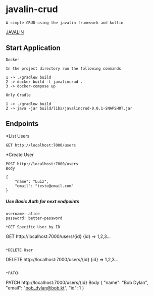 # javalin-crud

```
A simple CRUD using the javalin framework and kotlin
```
[JAVALIN](https://javalin.io/)


## Start Application

```
Docker

In the project directory run the following commands

1 -> ./gradlew build
2 -> docker build -t javalincrud .
3 -> docker-compose up
```

```
Only Gradle

1 -> ./gradlew build
2 -> java -jar build/libs/javalincrud-0.0.1-SNAPSHOT.jar
```

## Endpoints

*List Users

```
GET http://localhost:7000/users
```
*Create User

```
POST http://localhost:7000/users
Body

{
	"name": "Luiz",
	"email": "teste@email.com"
}
```

##### Use Basic Auth for next endpoints

```
username: alice
password: better-password
```

```
*GET Specific User by ID

```
GET http://localhost:7000/users/{id}
{id} => 1,2,3...
```

*DELETE User

```
DELETE http://localhost:7000/users/{id}
{id} => 1,2,3...
```

*PATCH

```
PATCH http://localhost:7000/users/{id}
Body
{
    "name": "Bob Dylan",
    "email": "bob_dylan@bob.kt",
    "id": 1
}
```



